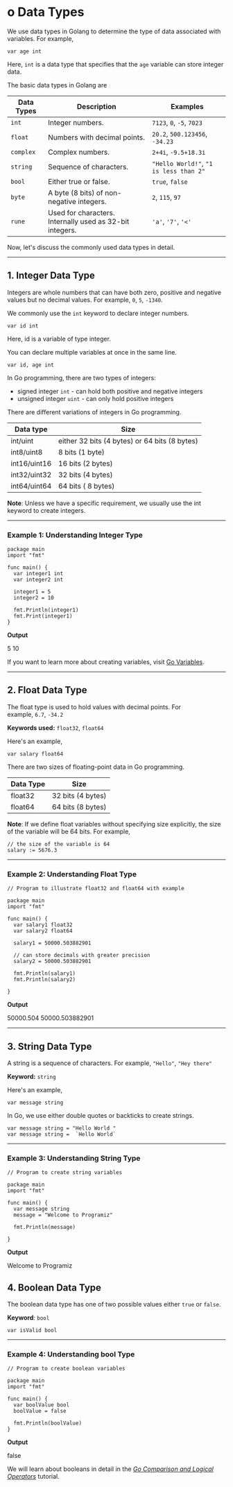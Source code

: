 # o Data Types

We use data types in Golang to determine the type of data associated with variables. For example,

```
var age int
```

Here, `int` is a data type that specifies that the `age` variable can store integer data.

The basic data types in Golang are

|Data Types|Description|Examples|
|---|---|---|
|`int`|Integer numbers.|`7123`, `0`, `-5`, `7023`|
|`float`|Numbers with decimal points.|`20.2`, `500.123456`, `-34.23`|
|`complex`|Complex numbers.|`2+4i`, `-9.5+18.3i`|
|`string`|Sequence of characters.|`"Hello World!"`, `"1 is less than 2"`|
|`bool`|Either true or false.|`true`, `false`|
|`byte`|A byte (8 bits) of non-negative integers.|`2`, `115`, `97`|
|`rune`|Used for characters. Internally used as 32-bit integers.|`'a'`, `'7'`, `'<'`|

Now, let's discuss the commonly used data types in detail.

---

## 1. Integer Data Type

Integers are whole numbers that can have both zero, positive and negative values but no decimal values. For example, `0`, `5`, `-1340`.

We commonly use the `int` keyword to declare integer numbers.

```
var id int
```

Here, id is a variable of type integer.

You can declare multiple variables at once in the same line.

```
var id, age int
```

In Go programming, there are two types of integers:

- signed integer `int` - can hold both positive and negative integers
- unsigned integer `uint` - can only hold positive integers

There are different variations of integers in Go programming.

|Data type|Size|
|---|---|
|int/uint|either 32 bits (4 bytes) or 64 bits (8 bytes)|
|int8/uint8|8 bits (1 byte)|
|int16/uint16|16 bits (2 bytes)|
|int32/uint32|32 bits (4 bytes)|
|int64/uint64|64 bits ( 8 bytes)|

**Note**: Unless we have a specific requirement, we usually use the int keyword to create integers.

---

### Example 1: Understanding Integer Type

```
package main
import "fmt"

func main() {
  var integer1 int
  var integer2 int

  integer1 = 5
  integer2 = 10

  fmt.Println(integer1)
  fmt.Print(integer1)
}
```

**Output**

5
10

If you want to learn more about creating variables, visit [Go Variables](https://www.programiz.com/golang/variables-constants).

---

## 2. Float Data Type

The float type is used to hold values with decimal points. For example, `6.7`, `-34.2`  
  
**Keywords used:** `float32`, `float64`

Here's an example,

```
var salary float64
```

There are two sizes of floating-point data in Go programming.

|Data Type|Size|
|---|---|
|float32|32 bits (4 bytes)|
|float64|64 bits (8 bytes)|

**Note**: If we define float variables without specifying size explicitly, the size of the variable will be 64 bits. For example,

```
// the size of the variable is 64
salary := 5676.3
```

---

### Example 2: Understanding Float Type

```
// Program to illustrate float32 and float64 with example

package main
import "fmt"

func main() {
  var salary1 float32
  var salary2 float64

  salary1 = 50000.503882901

  // can store decimals with greater precision
  salary2 = 50000.503882901

  fmt.Println(salary1) 
  fmt.Println(salary2)

}
```

**Output**

50000.504
50000.503882901

---

## 3. String Data Type

A string is a sequence of characters. For example, `"Hello"`, `"Hey there"`

**Keyword:** `string`

Here's an example,

```
var message string
```

In Go, we use either double quotes or backticks to create strings.

```
var message string = "Hello World "
var message string =  `Hello World`
```

---

### Example 3: Understanding String Type

```
// Program to create string variables

package main
import "fmt"

func main() {
  var message string
  message = "Welcome to Programiz"

  fmt.Println(message)

}
```

**Output**

Welcome to Programiz

## 4. Boolean Data Type

The boolean data type has one of two possible values either `true` or `false`.

**Keyword**: `bool`

```
var isValid bool
```

---

### Example 4: Understanding bool Type

```
// Program to create boolean variables

package main
import "fmt"

func main() {
  var boolValue bool
  boolValue = false

  fmt.Println(boolValue)
}
```

**Output**

false

We will learn about booleans in detail in the [_Go Comparison and Logical Operators_](https://www.programiz.com/golang/boolean-expression) tutorial.